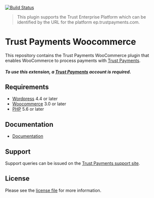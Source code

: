 [![Build Status](https://travis-ci.org/TrustPayments/woocommerce.svg?branch=master)](https://travis-ci.org/TrustPayments/woocommerce)

> This plugin supports the Trust Enterprise Platform which can be identified by the URL for the platform ep.trustpayments.com.

# Trust Payments Woocommerce
This repository contains the Trust Payments WooCommerce plugin that enables WooCommerce to process payments with [Trust Payments](https://www.trustpayments.com/).

##### To use this extension, a [Trust Payments](https://www.trustpayments.com/) account is required.

## Requirements

* [Wordpress](https://wordpress.org/) 4.4 or later
* [Woocommerce](https://woocommerce.com/) 3.0 or later
* [PHP](http://php.net/) 5.6 or later

## Documentation

* [Documentation](https://plugin-documentation.ep.trustpayments.com/TrustPayments/woocommerce/1.7.6/docs/en/documentation.html)

## Support

Support queries can be issued on the [Trust Payments support site](https://www.trustpayments.com/contact-us/).


## License

Please see the [license file](https://github.com/TrustPayments/woocommerce/blob/1.7.6/LICENSE) for more information.